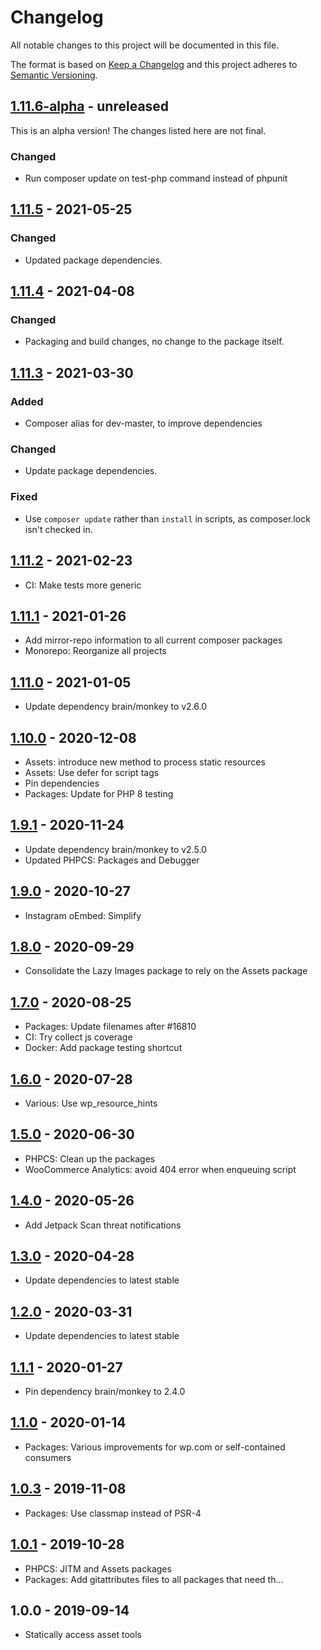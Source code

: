 # Changelog

All notable changes to this project will be documented in this file.

The format is based on [Keep a Changelog](https://keepachangelog.com/en/1.0.0/)
and this project adheres to [Semantic Versioning](https://semver.org/spec/v2.0.0.html).

## [1.11.6-alpha] - unreleased

This is an alpha version! The changes listed here are not final.

### Changed
- Run composer update on test-php command instead of phpunit

## [1.11.5] - 2021-05-25
### Changed
- Updated package dependencies.

## [1.11.4] - 2021-04-08
### Changed
- Packaging and build changes, no change to the package itself.

## [1.11.3] - 2021-03-30
### Added
- Composer alias for dev-master, to improve dependencies

### Changed
- Update package dependencies.

### Fixed
- Use `composer update` rather than `install` in scripts, as composer.lock isn't checked in.

## [1.11.2] - 2021-02-23

- CI: Make tests more generic

## [1.11.1] - 2021-01-26

- Add mirror-repo information to all current composer packages
- Monorepo: Reorganize all projects

## [1.11.0] - 2021-01-05

- Update dependency brain/monkey to v2.6.0

## [1.10.0] - 2020-12-08

- Assets: introduce new method to process static resources
- Assets: Use defer for script tags
- Pin dependencies
- Packages: Update for PHP 8 testing

## [1.9.1] - 2020-11-24

- Update dependency brain/monkey to v2.5.0
- Updated PHPCS: Packages and Debugger

## [1.9.0] - 2020-10-27

- Instagram oEmbed: Simplify

## [1.8.0] - 2020-09-29

- Consolidate the Lazy Images package to rely on the Assets package

## [1.7.0] - 2020-08-25

- Packages: Update filenames after #16810
- CI: Try collect js coverage
- Docker: Add package testing shortcut

## [1.6.0] - 2020-07-28

- Various: Use wp_resource_hints

## [1.5.0] - 2020-06-30

- PHPCS: Clean up the packages
- WooCommerce Analytics: avoid 404 error when enqueuing script

## [1.4.0] - 2020-05-26

- Add Jetpack Scan threat notifications

## [1.3.0] - 2020-04-28

- Update dependencies to latest stable

## [1.2.0] - 2020-03-31

- Update dependencies to latest stable

## [1.1.1] - 2020-01-27

- Pin dependency brain/monkey to 2.4.0

## [1.1.0] - 2020-01-14

- Packages: Various improvements for wp.com or self-contained consumers

## [1.0.3] - 2019-11-08

- Packages: Use classmap instead of PSR-4

## [1.0.1] - 2019-10-28

- PHPCS: JITM and Assets packages
- Packages: Add gitattributes files to all packages that need th…

## 1.0.0 - 2019-09-14

- Statically access asset tools

[1.11.6-alpha]: https://github.com/Automattic/jetpack-assets/compare/v1.11.5...v1.11.6-alpha
[1.11.5]: https://github.com/Automattic/jetpack-assets/compare/v1.11.4...v1.11.5
[1.11.4]: https://github.com/Automattic/jetpack-assets/compare/v1.11.3...v1.11.4
[1.11.3]: https://github.com/Automattic/jetpack-assets/compare/v1.11.2...v1.11.3
[1.11.2]: https://github.com/Automattic/jetpack-assets/compare/v1.11.1...v1.11.2
[1.11.1]: https://github.com/Automattic/jetpack-assets/compare/v1.11.0...v1.11.1
[1.11.0]: https://github.com/Automattic/jetpack-assets/compare/v1.10.0...v1.11.0
[1.10.0]: https://github.com/Automattic/jetpack-assets/compare/v1.9.1...v1.10.0
[1.9.1]: https://github.com/Automattic/jetpack-assets/compare/v1.9.0...v1.9.1
[1.9.0]: https://github.com/Automattic/jetpack-assets/compare/v1.8.0...v1.9.0
[1.8.0]: https://github.com/Automattic/jetpack-assets/compare/v1.7.0...v1.8.0
[1.7.0]: https://github.com/Automattic/jetpack-assets/compare/v1.6.0...v1.7.0
[1.6.0]: https://github.com/Automattic/jetpack-assets/compare/v1.5.0...v1.6.0
[1.5.0]: https://github.com/Automattic/jetpack-assets/compare/v1.4.0...v1.5.0
[1.4.0]: https://github.com/Automattic/jetpack-assets/compare/v1.3.0...v1.4.0
[1.3.0]: https://github.com/Automattic/jetpack-assets/compare/v1.2.0...v1.3.0
[1.2.0]: https://github.com/Automattic/jetpack-assets/compare/v1.1.1...v1.2.0
[1.1.1]: https://github.com/Automattic/jetpack-assets/compare/v1.1.0...v1.1.1
[1.1.0]: https://github.com/Automattic/jetpack-assets/compare/v1.0.3...v1.1.0
[1.0.3]: https://github.com/Automattic/jetpack-assets/compare/v1.0.1...v1.0.3
[1.0.1]: https://github.com/Automattic/jetpack-assets/compare/v1.0.0...v1.0.1
